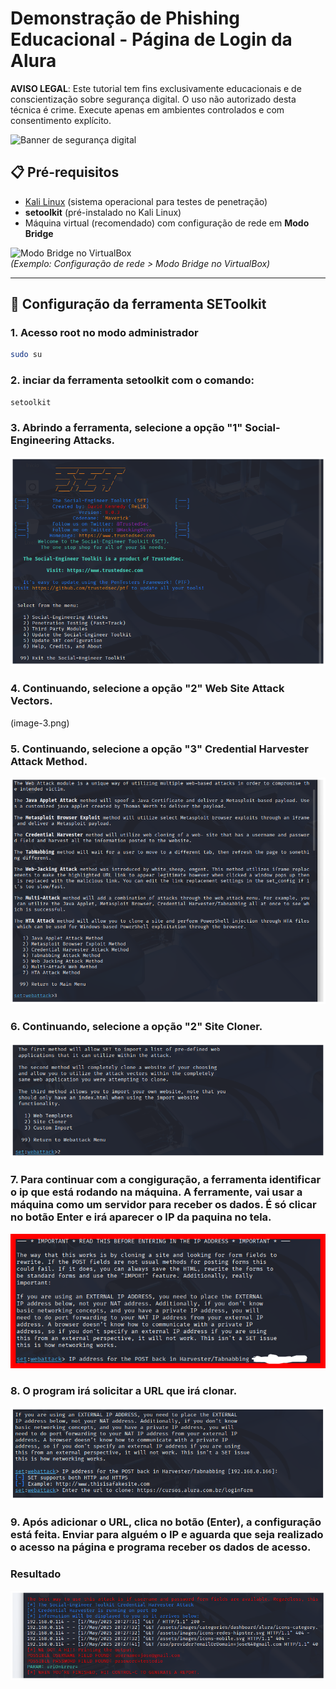 # Demonstração de Phishing Educacional - Página de Login da Alura

**AVISO LEGAL**: Este tutorial tem fins exclusivamente educacionais e de conscientização sobre segurança digital. O uso não autorizado desta técnica é crime. Execute apenas em ambientes controlados e com consentimento explícito.

![Banner de segurança digital](image-banner.png)

## 📋 Pré-requisitos
- [Kali Linux](https://www.kali.org/) (sistema operacional para testes de penetração)
- **setoolkit** (pré-instalado no Kali Linux)
- Máquina virtual (recomendado) com configuração de rede em **Modo Bridge**

![Modo Bridge no VirtualBox](image-bridge.png)  
*(Exemplo: Configuração de rede > Modo Bridge no VirtualBox)*

---

## 🔧 Configuração da ferramenta SEToolkit

### 1. Acesso root no modo administrador
```bash
sudo su
```
### 2. inciar da ferramenta setoolkit com o comando:

```bash
setoolkit
```

### 3. Abrindo a ferramenta, selecione a opção "1" Social-Engineering Attacks.
![](image-6.png)

### 4. Continuando, selecione a opção "2" Web Site Attack Vectors.
(image-3.png)

### 5. Continuando, selecione a opção "3" Credential Harvester Attack Method.
![](image-4.png)

### 6. Continuando, selecione a opção "2" Site Cloner.
![](image-5.png)

### 7. Para continuar com a congiguração, a ferramenta identificar o ip que está rodando na máquina. A ferramente, vai usar a máquina como um servidor para receber os dados. É só clicar no botão Enter e irá aparecer o IP da paquina no tela. 
![](image-2.png)

### 8. O program irá solicitar a URL que irá clonar.
![](image-1.png)

### 9. Após adicionar o URL, clica no botão (Enter), a configuração está feita. Enviar para alguém o IP e aguarda que seja realizado o acesso na página e programa receber os dados de acesso. 


### Resultado
![](image.png)
